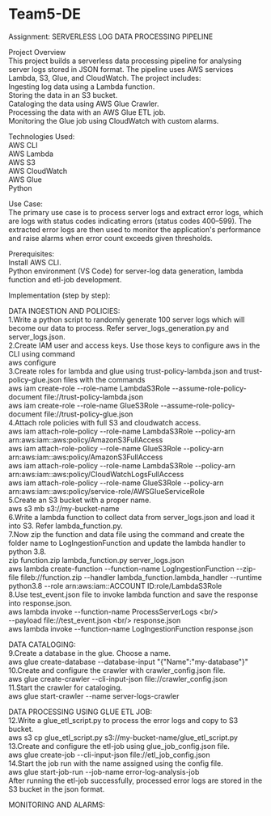 # Team5-DE
Assignment:
SERVERLESS LOG DATA PROCESSING PIPELINE

Project Overview <br/>
This project builds a serverless data processing pipeline for analysing server logs stored in JSON format. The pipeline uses AWS services Lambda, S3, Glue, and CloudWatch. The project includes:<br/>
Ingesting log data using a Lambda function. <br/>
Storing the data in an S3 bucket.<br/>
Cataloging the data using AWS Glue Crawler.<br/>
Processing the data with an AWS Glue ETL job.<br/>
Monitoring the Glue job using CloudWatch with custom alarms.<br/>

Technologies Used:<br/>
AWS CLI<br/>
AWS Lambda<br/>
AWS S3<br/>
AWS CloudWatch<br/>
AWS Glue<br/>
Python<br/>

Use Case: <br/>
The primary use case is to process server logs and extract error logs, which are logs with status codes indicating errors (status codes 400–599). The extracted error logs are then used to monitor the application's performance and raise alarms when error count exceeds given thresholds.<br/>

Prerequisites:<br/>
Install AWS CLI.<br/>
Python environment (VS Code) for server-log data generation, lambda function and etl-job development.<br/>

Implementation (step by step): <br/>

DATA INGESTION AND POLICIES:<br/>
1.Write a python script to randomly generate 100 server logs which will become our data to process. Refer server_logs_generation.py and server_logs.json.<br/>
2.Create IAM user and access keys. Use those keys to configure aws in the CLI using command<br/>
aws configure<br/>
3.Create roles for lambda and glue using trust-policy-lambda.json and trust-policy-glue.json files with the commands<br/>
aws iam create-role --role-name LambdaS3Role --assume-role-policy-document file://trust-policy-lambda.json<br/>
aws iam create-role --role-name GlueS3Role --assume-role-policy-document file://trust-policy-glue.json<br/>
4.Attach role policies with full S3 and cloudwatch access.<br/>
aws iam attach-role-policy --role-name LambdaS3Role --policy-arn arn:aws:iam::aws:policy/AmazonS3FullAccess<br/>
aws iam attach-role-policy --role-name GlueS3Role --policy-arn arn:aws:iam::aws:policy/AmazonS3FullAccess<br/>
aws iam attach-role-policy --role-name LambdaS3Role --policy-arn arn:aws:iam::aws:policy/CloudWatchLogsFullAccess<br/>
aws iam attach-role-policy --role-name GlueS3Role --policy-arn arn:aws:iam::aws:policy/service-role/AWSGlueServiceRole<br/>
5.Create an S3 bucket with a proper name.<br/>
aws s3 mb s3://my-bucket-name<br/>
6.Write a lambda function to collect data from server_logs.json and load it into S3. Refer lambda_function.py. <br/>
7.Now zip the function and data file using the command and create the folder name to LogIngestionFunction and update the lambda handler to python 3.8. <br/>
zip function.zip lambda_function.py server_logs.json<br/>
aws lambda create-function --function-name LogIngestionFunction --zip-file fileb://function.zip --handler lambda_function.lambda_handler --runtime python3.8 --role arn:aws:iam::ACCOUNT ID:role/LambdaS3Role<br/>
8.Use test_event.json file to invoke lambda function and save the response into response.json.<br/>
aws lambda invoke --function-name ProcessServerLogs \<br/>                                                 
    --payload file://test_event.json \<br/>
    response.json<br/>
aws lambda invoke --function-name LogIngestionFunction response.json<br/>

DATA CATALOGING:<br/>
9.Create a database in the glue. Choose a name.<br/>
aws glue create-database --database-input "{\"Name\":\"my-database\"}"<br/>
10.Create and configure the crawler with crawler_config.json file.<br/>
aws glue create-crawler --cli-input-json file://crawler_config.json<br/>
11.Start the crawler for cataloging.<br/>
aws glue start-crawler --name server-logs-crawler<br/>

DATA PROCESSING USING GLUE ETL JOB:<br/>
12.Write a glue_etl_script.py to process the error logs and copy to S3 bucket.<br/>
aws s3 cp glue_etl_script.py s3://my-bucket-name/glue_etl_script.py<br/>
13.Create and configure the etl-job using glue_job_config.json file.<br/>
aws glue create-job --cli-input-json file://etl_job_config.json<br/>
14.Start the job run with the name assigned using the config file.<br/>
aws glue start-job-run --job-name error-log-analysis-job<br/>
After running the etl-job successfully, processed error logs are stored in the S3 bucket in the json format.<br/>

MONITORING AND ALARMS:








